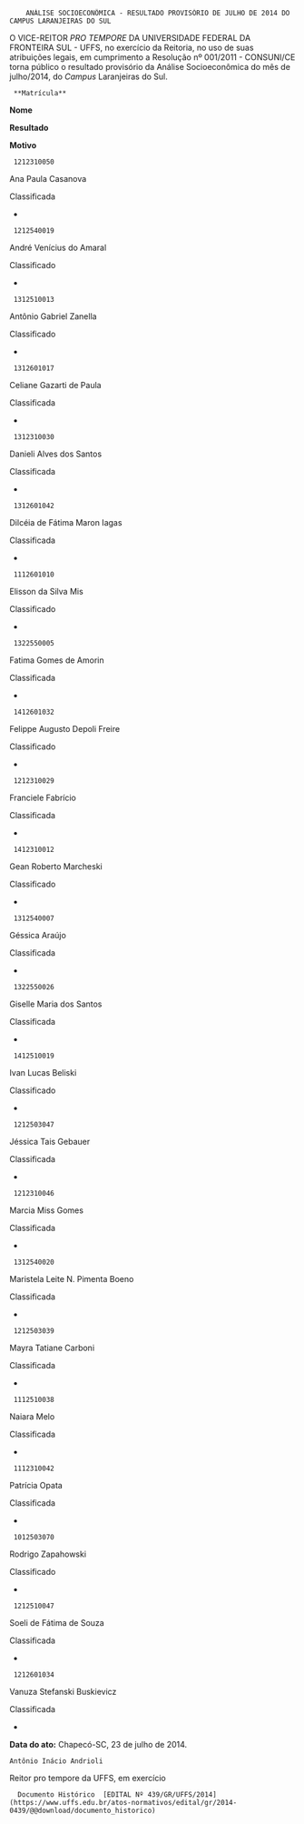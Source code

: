        ANÁLISE SOCIOECONÔMICA - RESULTADO PROVISÓRIO DE JULHO DE 2014 DO CAMPUS LARANJEIRAS DO SUL  

O VICE-REITOR *PRO TEMPORE* DA UNIVERSIDADE FEDERAL DA FRONTEIRA SUL - UFFS, no exercício da Reitoria, no uso de suas atribuições legais, em cumprimento a Resolução nº 001/2011 - CONSUNI/CE torna público o resultado provisório da Análise Socioeconômica do mês de julho/2014, do *Campus* Laranjeiras do Sul.

     **Matrícula** 

   **Nome**

   **Resultado**

   **Motivo**

     1212310050

   Ana Paula Casanova

   Classificada

   -

     1212540019

   André Venícius do Amaral

   Classificado

   -

     1312510013

   Antônio Gabriel Zanella

   Classificado

   -

     1312601017

   Celiane Gazarti de Paula

   Classificada

   -

     1312310030

   Danieli Alves dos Santos

   Classificada

   -

     1312601042

   Dilcéia de Fátima Maron Iagas

   Classificada

   -

     1112601010

   Elisson da Silva Mis

   Classificado

   -

     1322550005

   Fatima Gomes de Amorin

   Classificada

   -

     1412601032

   Felippe Augusto Depoli Freire

   Classificado

   -

     1212310029

   Franciele Fabrício

   Classificada

   -

     1412310012

   Gean Roberto Marcheski

   Classificado

   -

     1312540007

   Géssica Araújo

   Classificada

   -

     1322550026

   Giselle Maria dos Santos

   Classificada

   -

     1412510019

   Ivan Lucas Beliski

   Classificado

   -

     1212503047

   Jéssica Tais Gebauer

   Classificada

   -

     1212310046

   Marcia Miss Gomes

   Classificada

   -

     1312540020

   Maristela Leite N. Pimenta Boeno

   Classificada

   -

     1212503039

   Mayra Tatiane Carboni

   Classificada

   -

     1112510038

   Naiara Melo

   Classificada

   -

     1112310042

   Patrícia Opata

   Classificada

   -

     1012503070

   Rodrigo Zapahowski

   Classificado

   -

     1212510047

   Soeli de Fátima de Souza

   Classificada

   -

     1212601034

   Vanuza Stefanski Buskievicz

   Classificada

   -

      

   **Data do ato:** Chapecó-SC, 23 de julho de 2014.   
 

    Antônio Inácio Andrioli   
 Reitor pro tempore da UFFS, em exercício 

      Documento Histórico  [EDITAL Nº 439/GR/UFFS/2014](https://www.uffs.edu.br/atos-normativos/edital/gr/2014-0439/@@download/documento_historico)     
      